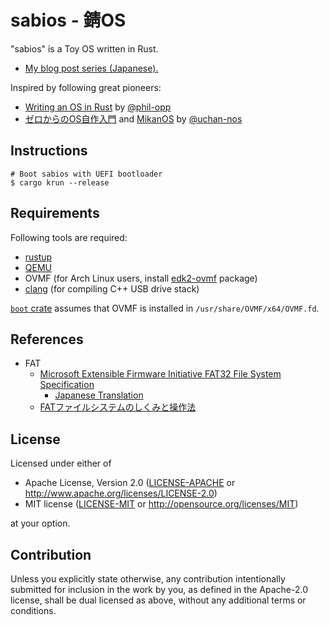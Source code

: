 # sabios - 錆OS

"sabios" is a Toy OS written in Rust.

* [My blog post series (Japanese).][my-blog]

[my-blog]: http://gifnksm.hatenablog.jp/archive/category/%E3%82%BC%E3%83%AD%E3%81%8B%E3%82%89%E3%81%AEOS%E8%87%AA%E4%BD%9C%E5%85%A5%E9%96%80

Inspired by following great pioneers:

* [Writing an OS in Rust][blog-os] by [@phil-opp]
* [ゼロからのOS自作入門][zero-os] and [MikanOS] by [@uchan-nos]

[blog-os]: https://os.phil-opp.com/
[@phil-opp]: https://github.com/phil-opp
[zero-os]: https://zero.osdev.jp/
[MikanOS]: https://github.com/uchan-nos/mikanos
[@uchan-nos]: https://github.com/uchan-nos

## Instructions

```console
# Boot sabios with UEFI bootloader
$ cargo krun --release
```

## Requirements

Following tools are required:

* [rustup]
* [QEMU]
* OVMF (for Arch Linux users, install [edk2-ovmf] package)
* [clang] (for compiling C++ USB drive stack)

[rustup]: https://rustup.rs/
[QEMU]: https://www.qemu.org/
[edk2-ovmf]: https://archlinux.org/packages/extra/any/edk2-ovmf/
[clang]: https://clang.llvm.org/

[`boot` crate] assumes that OVMF is installed in `/usr/share/OVMF/x64/OVMF.fd`.

[`boot` crate]: boot

## References

* FAT
  * [Microsoft Extensible Firmware Initiative FAT32 File System Specification][MS-FAT32]
    * [Japanese Translation][MS-FAT32-JA]
  * [FATファイルシステムのしくみと操作法][ELM-FAT]

[MS-FAT32]: https://download.microsoft.com/download/1/6/1/161ba512-40e2-4cc9-843a-923143f3456c/fatgen103.doc
[MS-FAT32-JA]: https://docs.google.com/document/d/1ba8Jyfm4GmNgADNscqOgS9gZ9CPUgvCZSt1xRDuFV24/edit?usp=sharing
[ELM-FAT]: http://elm-chan.org/docs/fat.html

## License

Licensed under either of

* Apache License, Version 2.0
  ([LICENSE-APACHE] or <http://www.apache.org/licenses/LICENSE-2.0>)
* MIT license
  ([LICENSE-MIT] or <http://opensource.org/licenses/MIT>)

[LICENSE-APACHE]: LICENSE-APACHE
[LICENSE-MIT]: LICENSE-MIT

at your option.

## Contribution

Unless you explicitly state otherwise, any contribution intentionally submitted for inclusion in the work by you, as defined in the Apache-2.0 license, shall be dual licensed as above, without any additional terms or conditions.
